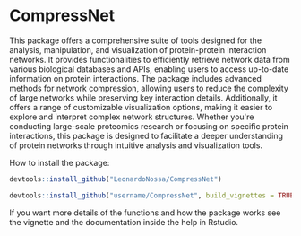 # CompressNet

This package offers a comprehensive suite of tools designed for the analysis, manipulation, and visualization of protein-protein interaction networks. It provides functionalities to efficiently retrieve network data from various biological databases and APIs, enabling users to access up-to-date information on protein interactions. The package includes advanced methods for network compression, allowing users to reduce the complexity of large networks while preserving key interaction details. Additionally, it offers a range of customizable visualization options, making it easier to explore and interpret complex network structures. Whether you're conducting large-scale proteomics research or focusing on specific protein interactions, this package is designed to facilitate a deeper understanding of protein networks through intuitive analysis and visualization tools.

How to install the package:

```R
devtools::install_github("LeonardoNossa/CompressNet")

devtools::install_github("username/CompressNet", build_vignettes = TRUE)

```

If you want more details of the functions and how the package works see the vignette and the documentation inside the help in Rstudio.

